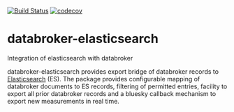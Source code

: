 [![Build Status](https://travis-ci.org/NSLS-II/databroker-elasticsearch.svg?branch=master)](https://travis-ci.org/NSLS-II/databroker-elasticsearch)
[![codecov](https://codecov.io/gh/NSLS-II/databroker-elasticsearch/branch/master/graph/badge.svg)](https://codecov.io/gh/NSLS-II/databroker-elasticsearch)

# databroker-elasticsearch

Integration of elasticsearch with databroker

databroker-elasticsearch provides export bridge of databroker records to
[Elasticsearch](https://www.elastic.co/products/elasticsearch) (ES).
The package provides configurable mapping of databroker documents to
ES records, filtering of permitted entries, facility to export all
prior databroker records and a bluesky callback mechanism to export
new measurements in real time.
